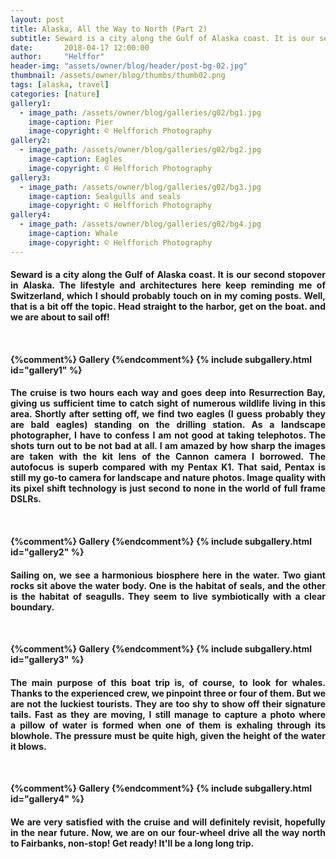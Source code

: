 ```yaml
---
layout: post
title: Alaska, All the Way to North (Part 2)
subtitle: Seward is a city along the Gulf of Alaska coast. It is our second stopover in Alaska. The lifestyle and architectures here keep reminding me of Switzerland, which I should probably touch on in my later posts. Well, that is a bit off the topic. We head straight to the harbor. Get on the boat. We are...
date:       2018-04-17 12:00:00
author:     "Helffor"
header-img: "assets/owner/blog/header/post-bg-02.jpg"
thumbnail: /assets/owner/blog/thumbs/thumb02.png
tags: [alaska, travel]
categories: [nature]
gallery1: 
  - image_path: /assets/owner/blog/galleries/g02/bg1.jpg
    image-caption: Pier
    image-copyright: © Helfforich Photography
gallery2: 
  - image_path: /assets/owner/blog/galleries/g02/bg2.jpg
    image-caption: Eagles
    image-copyright: © Helfforich Photography
gallery3: 
  - image_path: /assets/owner/blog/galleries/g02/bg3.jpg
    image-caption: Sealgulls and seals
    image-copyright: © Helfforich Photography
gallery4: 
  - image_path: /assets/owner/blog/galleries/g02/bg4.jpg
    image-caption: Whale
    image-copyright: © Helfforich Photography
---
```



<h4><p style='text-align: justify;'>
Seward is a city along the Gulf of Alaska coast. It is our second stopover in Alaska. The lifestyle and architectures here keep reminding me of Switzerland, which I should probably touch on in my coming posts. Well, that is a bit off the topic. Head straight to the harbor, get on the boat. and we are about to sail off!
</p><h4>
<br>

{%comment%} Gallery {%endcomment%}
{% include subgallery.html id="gallery1" %}


<h4><p style='text-align: justify;'>
The cruise is two hours each way and goes deep into Resurrection Bay, giving us sufficient time to catch sight of numerous wildlife living in this area. Shortly after setting off, we find two eagles (I guess probably they are bald eagles) standing on the drilling station. As a landscape photographer, I have to confess I am not good at taking telephotos. The shots turn out to be not bad at all. I am amazed by how sharp the images are taken with the kit lens of the Cannon camera I borrowed. The autofocus is superb compared with my Pentax K1. That said, Pentax is still my go-to camera for landscape and nature photos. Image quality with its pixel shift technology is just second to none in the world of full frame DSLRs.
</p><h4>
<br>

{%comment%} Gallery {%endcomment%}
{% include subgallery.html id="gallery2" %}


<h4><p style='text-align: justify;'>
Sailing on, we see a harmonious biosphere here in the water. Two giant rocks sit above the water body. One is the habitat of seals, and the other is the habitat of seagulls. They seem to live symbiotically with a clear boundary.
</p><h4>
<br>

{%comment%} Gallery {%endcomment%}
{% include subgallery.html id="gallery3" %}


<h4><p style='text-align: justify;'>
The main purpose of this boat trip is, of course, to look for whales. Thanks to the experienced crew, we pinpoint three or four of them. But we are not the luckiest tourists. They are too shy to show off their signature tails. Fast as they are moving, I still manage to capture a photo where a pillow of water is formed when one of them is exhaling through its blowhole. The pressure must be quite high, given the height of the water it blows.
</p><h4>
<br>

{%comment%} Gallery {%endcomment%}
{% include subgallery.html id="gallery4" %}


<h4><p style='text-align: justify;'>
We are very satisfied with the cruise and will definitely revisit, hopefully in the near future. Now, we are on our four-wheel drive all the way north to Fairbanks, non-stop! Get ready! It'll be a long long trip.
</p><h4>


